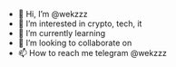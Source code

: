 - 👋 Hi, I’m @wekzzz
- 👀 I’m interested in crypto, tech, it
- 🌱 I’m currently learning
- 💞️ I’m looking to collaborate on
- 📫 How to reach me telegram @wekzzz

<!---
wekzzz/wekzzz is a ✨ special ✨ repository because its `README.md` (this file) appears on your GitHub profile.
You can click the Preview link to take a look at your changes.
--->
